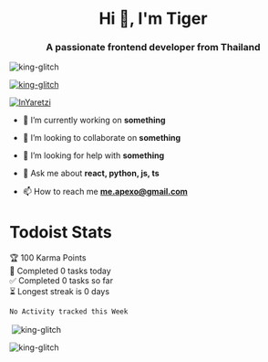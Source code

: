 <h1 align="center">Hi 👋, I'm Tiger</h1>
<h3 align="center">A passionate frontend developer from Thailand</h3>

<p align="left"> <img src="https://komarev.com/ghpvc/?username=king-glitch&label=Profile%20views&color=0e75b6&style=flat" alt="king-glitch" /> </p>

<p align="left"> <a href="https://github.com/ryo-ma/github-profile-trophy"><img src="https://github-profile-trophy.vercel.app/?username=king-glitch" alt="king-glitch" /></a> </p>

<p align="left"> <a href="https://twitter.com/InYaretzi" target="blank"><img src="https://img.shields.io/twitter/follow/InYaretzi?logo=twitter&style=for-the-badge" alt="InYaretzi" /></a> </p>

- 🔭 I’m currently working on **something**

- 👯 I’m looking to collaborate on **something**

- 🤝 I’m looking for help with **something**

- 💬 Ask me about **react, python, js, ts**

- 📫 How to reach me **me.apexo@gmail.com**

# Todoist Stats

<!-- TODO-IST:START -->
🏆  100 Karma Points           
🌸  Completed 0 tasks today           
✅  Completed 0 tasks so far           
⏳  Longest streak is 0 days
<!-- TODO-IST:END -->

<!--START_SECTION:waka-->
```text
No Activity tracked this Week
```
<!--END_SECTION:waka-->

<p>&nbsp;<img align="center" src="https://github-readme-stats.vercel.app/api?username=king-glitch&show_icons=true&locale=en" alt="king-glitch" /></p>

<p><img align="center" src="https://github-readme-streak-stats.herokuapp.com/?user=king-glitch&" alt="king-glitch" /></p>
